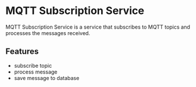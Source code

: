 # MQTT Subscription Service

MQTT Subscription Service is a service that subscribes to MQTT topics and processes the messages received.

## Features
- subscribe topic 
- process message
- save message to database
